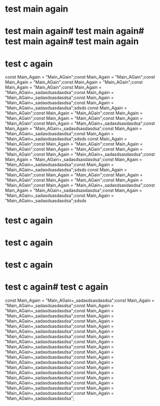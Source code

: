 # test main again
# test main again# test main again# test main again# test main again
# test c again
const Main_Again = "Main_AGain";const Main_Again = "Main_AGain";const Main_Again = "Main_AGain";const Main_Again = "Main_AGain";const Main_Again = "Main_AGain";const Main_Again = "Main_AGain+_sadasdsasdasdsa";const Main_Again = "Main_AGain+_sadasdsasdasdsa";const Main_Again = "Main_AGain+_sadasdsasdasdsa";const Main_Again = "Main_AGain+_sadasdsasdasdsa";sdsds
const Main_Again = "Main_AGain";const Main_Again = "Main_AGain";const Main_Again = "Main_AGain";const Main_Again = "Main_AGain";const Main_Again = "Main_AGain";const Main_Again = "Main_AGain+_sadasdsasdasdsa";const Main_Again = "Main_AGain+_sadasdsasdasdsa";const Main_Again = "Main_AGain+_sadasdsasdasdsa";const Main_Again = "Main_AGain+_sadasdsasdasdsa";sdsds
const Main_Again = "Main_AGain";const Main_Again = "Main_AGain";const Main_Again = "Main_AGain";const Main_Again = "Main_AGain";const Main_Again = "Main_AGain";const Main_Again = "Main_AGain+_sadasdsasdasdsa";const Main_Again = "Main_AGain+_sadasdsasdasdsa";const Main_Again = "Main_AGain+_sadasdsasdasdsa";const Main_Again = "Main_AGain+_sadasdsasdasdsa";sdsds
const Main_Again = "Main_AGain";const Main_Again = "Main_AGain";const Main_Again = "Main_AGain";const Main_Again = "Main_AGain";const Main_Again = "Main_AGain";const Main_Again = "Main_AGain+_sadasdsasdasdsa";const Main_Again = "Main_AGain+_sadasdsasdasdsa";const Main_Again = "Main_AGain+_sadasdsasdasdsa";const Main_Again = "Main_AGain+_sadasdsasdasdsa";sdsds

# test c again
# test c again
# test c again
# test c again# test c again
const Main_Again = "Main_AGain+_sadasdsasdasdsa";const Main_Again = "Main_AGain+_sadasdsasdasdsa";const Main_Again = "Main_AGain+_sadasdsasdasdsa";const Main_Again = "Main_AGain+_sadasdsasdasdsa";const Main_Again = "Main_AGain+_sadasdsasdasdsa";const Main_Again = "Main_AGain+_sadasdsasdasdsa";const Main_Again = "Main_AGain+_sadasdsasdasdsa";const Main_Again = "Main_AGain+_sadasdsasdasdsa";const Main_Again = "Main_AGain+_sadasdsasdasdsa";const Main_Again = "Main_AGain+_sadasdsasdasdsa";const Main_Again = "Main_AGain+_sadasdsasdasdsa";const Main_Again = "Main_AGain+_sadasdsasdasdsa";const Main_Again = "Main_AGain+_sadasdsasdasdsa";const Main_Again = "Main_AGain+_sadasdsasdasdsa";const Main_Again = "Main_AGain+_sadasdsasdasdsa";const Main_Again = "Main_AGain+_sadasdsasdasdsa";const Main_Again = "Main_AGain+_sadasdsasdasdsa";const Main_Again = "Main_AGain+_sadasdsasdasdsa";const Main_Again = "Main_AGain+_sadasdsasdasdsa";const Main_Again = "Main_AGain+_sadasdsasdasdsa";
